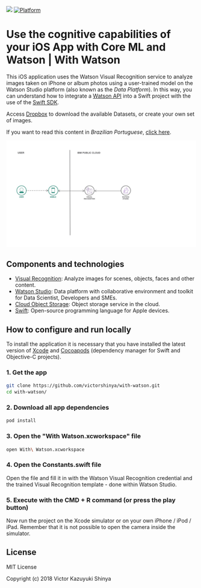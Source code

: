 [![](https://img.shields.io/badge/IBM%20Cloud-powered-blue.svg)](https://bluemix.net)
[![Platform](https://img.shields.io/badge/platform-swift-lightgrey.svg?style=flat)](https://developer.ibm.com/swift/)

# Use the cognitive capabilities of your iOS App with Core ML and Watson | With Watson

This iOS application uses the Watson Visual Recognition service to analyze images taken on iPhone or album photos using a user-trained model on the Watson Studio platform (also known as the *Data Platform*). In this way, you can understand how to integrate a [Watson API](https://cloud.ibm.com/catalog?category=ai) into a Swift project with the use of the [Swift SDK](https://github.com/watson-developer-cloud/swift-sdk).

Access [Dropbox](https://ibm.biz/dataset) to download the available Datasets, or create your own set of images.

If you want to read this content in *Brazilian Portuguese*, [click here](https://github.com/victorshinya/with-watson/blob/master/README-pt.md).

![](https://github.com/victorshinya/with-watson/blob/master/doc/source/images/architecture.jpg)

## Components and technologies

* [Visual Recognition](https://cloud.ibm.com/catalog/services/visual-recognition): Analyze images for scenes, objects, faces and other content.
* [Watson Studio](https://cloud.ibm.com/catalog/services/watson-studio): Data platform with collaborative environment and toolkit for Data Scientist, Developers and SMEs.
* [Cloud Object Storage](https://cloud.ibm.com/catalog/services/cloud-object-storage):  Object storage service in the cloud.
* [Swift](https://developer.apple.com/swift/): Open-source programming language for Apple devices.

## How to configure and run locally

To install the application it is necessary that you have installed the latest version of [Xcode](https://developer.apple.com/xcode/) and [Cocoapods](https://cocoapods.org) (dependency manager for Swift and Objective-C projects).

### 1. Get the app

```sh
git clone https://github.com/victorshinya/with-watson.git
cd with-watson/
```

### 2. Download all app dependencies

```sh
pod install
```

### 3. Open the "With Watson.xcworkspace" file

```sh
open With\ Watson.xcworkspace
```

### 4. Open the Constants.swift file

Open the file and fill it in with the Watson Visual Recognition credential and the trained Visual Recognition template - done within Watson Studio.

### 5. Execute with the CMD + R command (or press the play button)

Now run the project on the Xcode simulator or on your own iPhone / iPod / iPad. Remember that it is not possible to open the camera inside the simulator.

## License

MIT License

Copyright (c) 2018 Victor Kazuyuki Shinya
